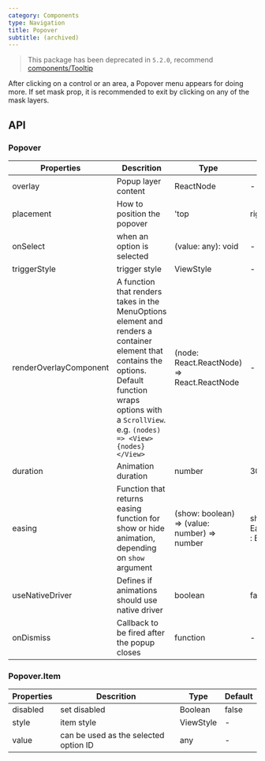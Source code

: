 ```yaml
---
category: Components
type: Navigation
title: Popover
subtitle: (archived)
---
```


> This package has been deprecated in `5.2.0`, recommend [components/Tooltip](/components/tooltip)

After clicking on a control or an area, a Popover menu appears for doing more.
If set mask prop, it is recommended to exit by clicking on any of the mask layers.

## API

### Popover

Properties | Descrition | Type | Default
-----------|------------|------|--------
| overlay   | Popup layer content  | ReactNode |  -   |
| placement   |   How to position the popover  | 'top | right | bottom | left | auto' |  auto   |
| onSelect   | when an option is selected    | (value: any): void |  -   |
| triggerStyle  | trigger style  | ViewStyle |  -   |
| renderOverlayComponent  | A function that renders takes in the MenuOptions element and renders a container element that contains the options. Default function wraps options with a `ScrollView`. e.g. `(nodes) => <View>{nodes}</View>`  | (node: React.ReactNode) => React.ReactNode |  -   |
| duration | Animation duration | number | 300 |
| easing | Function that returns easing function for show or hide animation, depending on `show` argument | (show: boolean) => (value: number) => number | show => show ? Easing.out(Easing.back(1.70158)) : Easing.inOut(Easing.quad) |
| useNativeDriver | Defines if animations should use native driver | boolean | false |
| onDismiss | Callback to be fired after the popup closes | function | - |

### Popover.Item

Properties | Descrition | Type | Default
-----------|------------|------|--------
| disabled   | set disabled    | Boolean |  false   |
| style  | item style   | ViewStyle |  -   |
| value | can be used as the selected option ID  | any |  -   |

